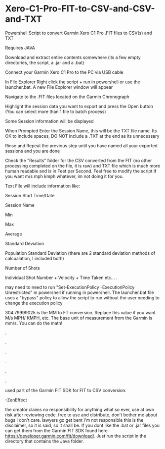 # Xero-C1-Pro-FIT-to-CSV-and-CSV-and-TXT
Powershell Script to convert Garmin Xero C1 Pro .FIT files to CSV(s) and TXT

Requires JAVA

Download and extract entire contents somewhere (its a few empty directories, the script, a .jar and a .bat)



Connect your Garmin Xero C1 Pro to the PC via USB cable

In File Explorer Right click the script + run in powershell or use the launcher.bat. A new File Explorer window will appear

Navigate to the .FIT files located on the Garmin Chronograph 

Highlight the session data you want to export and press the Open button (You can select more than 1 file to batch process)

Some Session information will be displayed

When Prompted Enter the Session Name, this will be the TXT file name.  Its OK to include spaces, DO NOT include a .TXT at the end as its unnecessary

Rinse and Repeat the previous step until you have named all your exported sessions and you are done

Check the "Results" folder for the CSV converted from the FIT (no other processing completed on the file, it is raw) and TXT file which is much more human 
readable and is in Feet per Second.  Feel free to modify the script if you want m/s mph kmph whatever, im not doing it for you.


Text File will include information like:

Session Start Time/Date

Session Name

Min

Max

Average

Standard Deviation

Population Standard Deviation (there are 2 standard deviation methods of calcualation, I included both)

Number of Shots 

Individual Shot Number + Velocity + Time Taken etc...
.

may need to need to run  "Set-ExecutionPolicy -ExecutionPolicy Unrestricted" in powershell if running in powershell.  The launcher.bat file uses a "bypass" policy to allow the script to run without the user needing to change the execution policy

304.79999025 is the MM to FT conversion.  Replace this value if you want M/s MPH/ KMPH, etc.  The base unit of measurement from the Garmin is mm/s.  You can do the math!


.

.

.

.

.

.


used part of the Garmin FIT SDK for FIT to CSV conversion. 

-ZenEffect

the creator claims no responsibility for anything what so ever, use at own risk after reviewing code.  free to use and distribute, don't bother me about bugs I don't care.  lawyers go get bent I'm not responsible this is the disclaimer, so it is said, so it shall be.  If you dont like the .bat or .jar files you can get them from the Garmin FIT SDK found here https://developer.garmin.com/fit/download/.  Just run the script in the directory that contains the Java folder.
